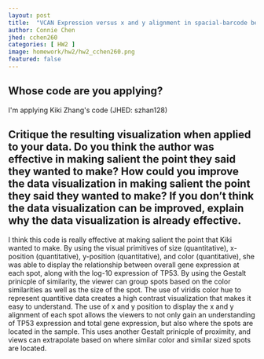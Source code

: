 ```yaml
---
layout: post
title:  "VCAN Expression versus x and y alignment in spacial-barcode bead capture"
author: Connie Chen
jhed: cchen260
categories: [ HW2 ]
image: homework/hw2/hw2_cchen260.png
featured: false
---
```


## Whose code are you applying?
I'm applying Kiki Zhang's code (JHED: szhan128)

## Critique the resulting visualization when applied to your data. Do you think the author was effective in making salient the point they said they wanted to make? How could you improve the data visualization in making salient the point they said they wanted to make? If you don’t think the data visualization can be improved, explain why the data visualization is already effective. 
I think this code is really effective at making salient the point that Kiki wanted to make. By using the visual primitives of size (quantitative), x-position (quantitative), y-position (quantitative), and color (quantitative), she was able to display the relationship between overall gene expression at each spot, along with the log-10 expression of TP53. By using the Gestalt prinicple of similarity, the viewer can group spots based on the color similarities as well as the size of the spot. The use of viridis color hue to represent quantitive data creates a high contrast visualization that makes it easy to understand. The use of x and y position to display the x and y alignment of each spot allows the viewers to not only gain an understanding of TP53 expression and total gene expression, but also where the spots are located in the sample. This uses another Gestalt prinicple of proximity, and views can extrapolate based on where similar color and similar sized spots are located. 
